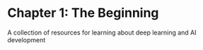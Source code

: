 # Chapter 1: The Beginning
 A collection of resources for learning about deep learning and AI development
